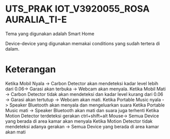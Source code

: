 # UTS_PRAK IOT_V3920055_ROSA AURALIA_TI-E
Tema yang digunakan adalah Smart Home

Device-device yang digunakan memakai conditions yang sudah tertera di dalam.
# Keterangan
Ketika Mobil Nyala -> Carbon Detector akan mendeteksi kadar level lebih dari 0.06-> Garasi akan terbuka -> Webcam akan menyala.
Ketika Mobil Mati -> Carbon Detector tidak akan mendeteksi dan kadar level kurang dari 0.06 -> Garasi akan tertutup -> Webcam akan mati.
Ketika Portable Music nyala -> Speaker Bluetooth akan menyala dan mengeluarkan suara
Ketika Portable Music mati -> Speaker Bluetooth akan mati dan suara juga terhenti
Ketika Motion Detector terdeteksi gerakan ctrl+shift+alt Mouse-> Semua Device yang berada di area kamar akan menyala 
Ketika Motion Detector tidak mendeteksi adanya gerakan -> Semua Device yang berada di area kamar akan mati
